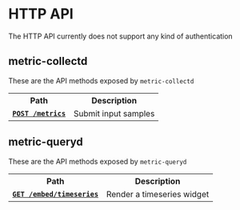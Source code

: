 HTTP API
========

The HTTP API currently does not support any kind of authentication

## metric-collectd

These are the API methods exposed by `metric-collectd`

<table>
  <tr>
    <th>Path</th>
    <th>Description</th>
  </tr>
  <tr>
    <td><code><a href="/documentation/collect-data-via-http"><strong>POST /metrics</strong></a></code></td>
    <td>Submit input samples</td>
  </tr>
</table>

## metric-queryd

These are the API methods exposed by `metric-queryd`

<table>
  <tr>
    <th>Path</th>
    <th>Description</th>
  </tr>
  <tr>
    <td><code><a href="/documentation/widget-timeseries"><strong>GET /embed/timeseries</strong></a></code></td>
    <td>Render a timeseries widget</td>
  </tr>
</table>
